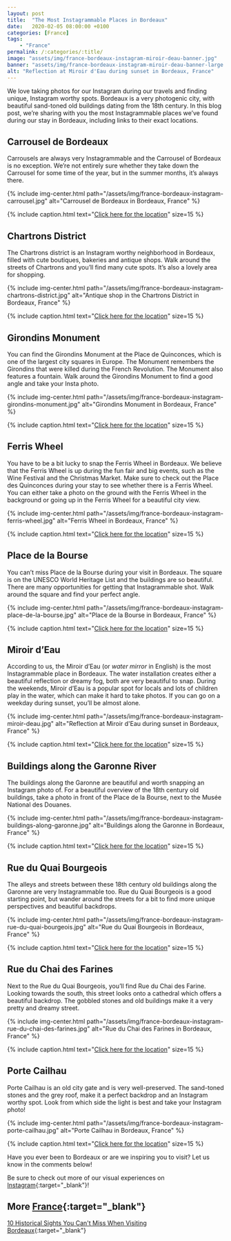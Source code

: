 ```yaml
---
layout: post
title:  "The Most Instagrammable Places in Bordeaux"
date:   2020-02-05 08:00:00 +0100
categories: [France]
tags:
    - "France"
permalink: /:categories/:title/
image: "assets/img/france-bordeaux-instagram-miroir-deau-banner.jpg"
banner: "assets/img/france-bordeaux-instagram-miroir-deau-banner-large.jpg"
alt: "Reflection at Miroir d'Eau during sunset in Bordeaux, France"
---
```


We love taking photos for our Instagram during our travels and finding unique, Instagram worthy spots. Bordeaux is a very photogenic city, with beautiful sand-toned old buildings dating from the 18th century. In this blog post, we’re sharing with you the most Instagrammable places we’ve found during our stay in Bordeaux, including links to their exact locations. 

## Carrousel de Bordeaux

Carrousels are always very Instagrammable and the Carrousel of Bordeaux is no exception. We’re not entirely sure whether they take down the Carrousel for some time of the year, but in the summer months, it’s always there. 

{% include img-center.html path="/assets/img/france-bordeaux-instagram-carrousel.jpg" alt="Carrousel de Bordeaux in Bordeaux, France" %}

{% include caption.html text="<a target='_blank' href='https://goo.gl/maps/ogNfZPpJVRSmKMAL9'>Click here for the location</a>" size=15 %}

## Chartrons District

The Chartrons district is an Instagram worthy neighborhood in Bordeaux, filled with cute boutiques, bakeries and antique shops. Walk around the streets of Chartrons and you’ll find many cute spots. It’s also a lovely area for shopping. 

{% include img-center.html path="/assets/img/france-bordeaux-instagram-chartrons-district.jpg" alt="Antique shop in the Chartrons District in Bordeaux, France" %}

{% include caption.html text="<a target='_blank' href='https://goo.gl/maps/cGPpk85wvXefEkTCA'>Click here for the location</a>" size=15 %}

## Girondins Monument

You can find the Girondins Monument at the Place de Quinconces, which is one of the largest city squares in Europe. The Monument remembers the Girondins that were killed during the French Revolution. The Monument also features a fountain. Walk around the Girondins Monument to find a good angle and take your Insta photo.

{% include img-center.html path="/assets/img/france-bordeaux-instagram-girondins-monument.jpg" alt="Girondins Monument in Bordeaux, France" %}

{% include caption.html text="<a target='_blank' href='https://goo.gl/maps/cbmTZxBzAx6Mimfc7'>Click here for the location</a>" size=15 %}

## Ferris Wheel 

You have to be a bit lucky to snap the Ferris Wheel in Bordeaux. We believe that the Ferris Wheel is up during the fun fair and big events, such as the Wine Festival and the Christmas Market. Make sure to check out the Place des Quinconces during your stay to see whether there is a Ferris Wheel. You can either take a photo on the ground with the Ferris Wheel in the background or going up in the Ferris Wheel for a beautiful city view. 

{% include img-center.html path="/assets/img/france-bordeaux-instagram-ferris-wheel.jpg" alt="Ferris Wheel in Bordeaux, France" %}

{% include caption.html text="<a target='_blank' href='https://goo.gl/maps/HMn4qqzfFoyqeHUs5'>Click here for the location</a>" size=15 %}

## Place de la Bourse

You can’t miss Place de la Bourse during your visit in Bordeaux. The square is on the UNESCO World Heritage List and the buildings are so beautiful. There are many opportunities for getting that Instagrammable shot. Walk around the square and find your perfect angle. 

{% include img-center.html path="/assets/img/france-bordeaux-instagram-place-de-la-bourse.jpg" alt="Place de la Bourse in Bordeaux, France" %}

{% include caption.html text="<a target='_blank' href='https://goo.gl/maps/wuJzRbXqAyKigj4T6'>Click here for the location</a>" size=15 %}

## Miroir d’Eau

According to us, the Miroir d’Eau (or *water mirror* in English) is the most Instagrammable place in Bordeaux. The water installation creates either a beautiful reflection or dreamy fog, both are very beautiful to snap. During the weekends, Miroir d’Eau is a popular spot for locals and lots of children play in the water, which can make it hard to take photos. If you can go on a weekday during sunset, you’ll be almost alone.  

{% include img-center.html path="/assets/img/france-bordeaux-instagram-miroir-deau.jpg" alt="Reflection at Miroir d'Eau during sunset in Bordeaux, France" %}

{% include caption.html text="<a target='_blank' href='https://goo.gl/maps/oqvKf9vFcHPdf2Wn9'>Click here for the location</a>" size=15 %}

## Buildings along the Garonne River

The buildings along the Garonne are beautiful and worth snapping an Instagram photo of. For a beautiful overview of the 18th century old buildings, take a photo in front of the Place de la Bourse, next to the Musée National des Douanes. 

{% include img-center.html path="/assets/img/france-bordeaux-instagram-buildings-along-garonne.jpg" alt="Buildings along the Garonne in Bordeaux, France" %}

{% include caption.html text="<a target='_blank' href='https://goo.gl/maps/RJc5gqToNfmsSbw89'>Click here for the location</a>" size=15 %}

## Rue du Quai Bourgeois

The alleys and streets between these 18th century old buildings along the Garonne are very Instagrammable too. Rue du Quai Bourgeois is a good starting point, but wander around the streets for a bit to find more unique perspectives and beautiful backdrops. 

{% include img-center.html path="/assets/img/france-bordeaux-instagram-rue-du-quai-bourgeois.jpg" alt="Rue du Quai Bourgeois in Bordeaux, France" %}

{% include caption.html text="<a target='_blank' href='https://goo.gl/maps/7KECm7yt53jPZ2HS6'>Click here for the location</a>" size=15 %}

## Rue du Chai des Farines

Next to the Rue du Quai Bourgeois, you’ll find Rue du Chai des Farine. Looking towards the south, this street looks onto a cathedral which offers a beautiful backdrop. The gobbled stones and old buildings make it a very pretty and dreamy street. 

{% include img-center.html path="/assets/img/france-bordeaux-instagram-rue-du-chai-des-farines.jpg" alt="Rue du Chai des Farines in Bordeaux, France" %}

{% include caption.html text="<a target='_blank' href='https://goo.gl/maps/FfYeEXYyKo8ZaQBAA'>Click here for the location</a>" size=15 %}

## Porte Cailhau

Porte Cailhau is an old city gate and is very well-preserved. The sand-toned stones and the grey roof, make it a perfect backdrop and an Instagram worthy spot. Look from which side the light is best and take your Instagram photo! 

{% include img-center.html path="/assets/img/france-bordeaux-instagram-porte-cailhau.jpg" alt="Porte Cailhau in Bordeaux, France" %}

{% include caption.html text="<a target='_blank' href='https://goo.gl/maps/HYy8TPNfRoYARvgQ9'>Click here for the location</a>" size=15 %}

Have you ever been to Bordeaux or are we inspiring you to visit? Let us know in the comments below!

Be sure to check out more of our visual experiences on [Instagram][instagram]{:target="_blank"}!

## More [France][france]{:target="_blank"}

[10 Historical Sights You Can't Miss When Visiting Bordeaux][bordeaux historical]{:target="_blank"}

[bordeaux historical]: https://kipamojo.world/france/Historical-Sights-You-Cant-Miss-When-Visiting-Bordeaux/ 

[instagram]: https://instagram.com/kipamojo 
[france]: https://kipamojo.world/tags.html#france 
